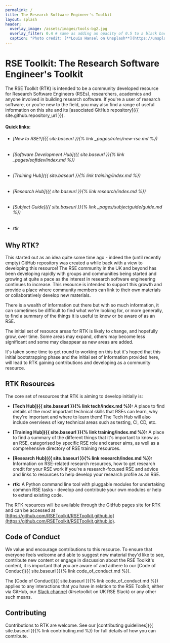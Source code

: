 ```yaml
---
permalink: /
title: The Research Software Engineer's Toolkit
layout: splash
header:
  overlay_image: /assets/images/tools-bg2.jpg
  overlay_filter: 0.4 # same as adding an opacity of 0.5 to a black background
  caption: "Photo credit: [**Louis Hansel on Unsplash**](https://unsplash.com/photos/Rf9eElW3Qxo) (modified)"
---
```


# RSE Toolkit: The Research Software Engineer's Toolkit

The RSE Toolkit (RTK) is intended to be a community developed resource for Research Software Engineers (RSEs), researchers, academics and anyone involved in building research software. If you're a user of research software, or you're new to the field, you may also find a range of useful information on this site and its [associated GitHub repository]({{ site.github.repository_url }}).

#### Quick links:
 - ###### [New to RSE?]({{ site.baseurl }}{% link _pages/roles/new-rse.md %})
 - ###### [Software Development Hub]({{ site.baseurl }}{% link _pages/softdev/index.md %})
 - ###### [Training Hub]({{ site.baseurl }}{% link training/index.md %})
 - ###### [Research Hub]({{ site.baseurl }}{% link research/index.md %})
 - ###### [Subject Guide]({{ site.baseurl }}{% link _pages/subjectguide/guide.md %})
 - ###### rtk

## Why RTK?

This started out as an idea quite some time ago - indeed the (until recently empty) GitHub repository was created a while back with a view to developing this resource! The RSE community in the UK and beyond has been developing rapidly with groups and communities being started and growing at quite a pace as the interest in research software engineering continues to increase. This resource is intended to support this growth and provide a place where community members can link to their own materials or collaboratively develop new materials.

There is a wealth of information out there but with so much information, it can sometimes be difficult to find what we're looking for, or more generally, to find a summary of the things it is useful to know or be aware of as an RSE.

The initial set of resource areas for RTK is likely to change, and hopefully grow, over time. Some areas may expand, others may become less significant and some may disappear as new areas are added.

It's taken some time to get round to working on this but it's hoped that this initial bootstrapping phase and the initial set of information provided here, will lead to RTK gaining contributions and developing as a community resource.

## RTK Resources

The core set of resources that RTK is aiming to develop initially is:

 - **[Tech Hub]({{ site.baseurl }}{% link tech/index.md %}):** A place to find details of the most important technical skills that RSEs can learn, why they're important and where to learn them! The Tech Hub will also include overviews of key technical areas such as testing, CI, CD, etc.

 - **[Training Hub]({{ site.baseurl }}{% link training/index.md %}):** A place to find a summary of the different things that it's important to know as an RSE, categorised by specific RSE role and career aims, as well as a comprehensive directory of RSE training resources.

 - **[Research Hub]({{ site.baseurl }}{% link research/index.md %}):** Information on RSE-related research resources, how to get research credit for your RSE work if you're a research-focused RSE and advice and links to resources to help develop your research profile as an RSE.

 - **rtk:** A Python command line tool with pluggable modules for undertaking common RSE tasks - develop and contribute your own modules or help to extend existing code.

The RTK resources will be available through the GitHub pages site for RTK and can be accessed at [https://github.com/RSEToolkit/RSEToolkit.github.io](https://github.com/RSEToolkit/RSEToolkit.github.io).

## Code of Conduct

We value and encourage contributions to this resource. To ensure that everyone feels welcome and able to suggest new material they'd like to see, contribute new content or engage in discussion about the RSE Toolkit's content, it is important that you are aware of and adhere to our [Code of Conduct]({{ site.baseurl }}{% link code_of_conduct.md %}).

The [Code of Conduct]({{ site.baseurl }}{% link code_of_conduct.md %}) applies to any interactions that you have in relation to the RSE Toolkit, either via GitHub, our [Slack channel](https://ukrse.slack.com/archives/C01AM13K230) (#rsetoolkit on UK RSE Slack) or any other such means.

## Contributing

Contributions to RTK are welcome. See our [contributing guidelines]({{ site.baseurl }}{% link contributing.md %}) for full details of how you can contribute.
